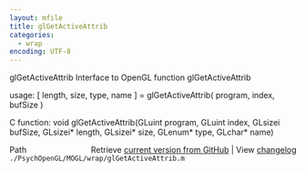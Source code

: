 ```yaml
---
layout: mfile
title: glGetActiveAttrib
categories:
  - wrap
encoding: UTF-8
---
```


glGetActiveAttrib  Interface to OpenGL function glGetActiveAttrib

usage:  \[ length, size, type, name \] = glGetActiveAttrib\( program, index, bufSize \)

C function:  void glGetActiveAttrib\(GLuint program, GLuint index, GLsizei bufSize, GLsizei\* length, GLsizei\* size, GLenum\* type, GLchar\* name\)


<div class="code_header" style="text-align:right;">
  <span style="float:left;">Path&nbsp;&nbsp;</span> <span class="counter">Retrieve <a href=
  "https://raw.github.com/Psychtoolbox-3/Psychtoolbox-3/beta/./PsychOpenGL/MOGL/wrap/glGetActiveAttrib.m">current version from GitHub</a> | View <a href=
  "https://github.com/Psychtoolbox-3/Psychtoolbox-3/commits/beta/./PsychOpenGL/MOGL/wrap/glGetActiveAttrib.m">changelog</a></span>
</div>
<div class="code">
  <code>./PsychOpenGL/MOGL/wrap/glGetActiveAttrib.m</code>
</div>
